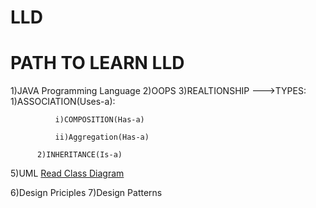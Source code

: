 # **LLD**
  # PATH TO LEARN LLD
1)JAVA Programming Language
2)OOPS
3)REALTIONSHIP
      --->TYPES:
          1)ASSOCIATION(Uses-a):
      
              i)COMPOSITION(Has-a)
         
              ii)Aggregation(Has-a)
         
          2)INHERITANCE(Is-a)
5)UML
[Read Class Diagram](https://blog.algomaster.io/p/uml-class-diagram-explained-with-examples)    
      
         
6)Design Priciples
7)Design Patterns
